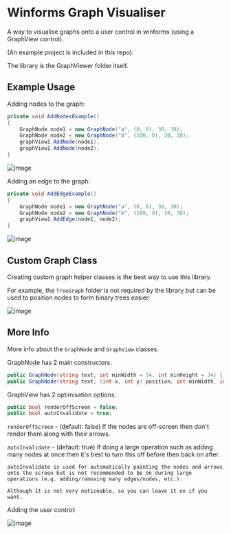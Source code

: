 # Winforms Graph Visualiser

A way to visualise graphs onto a user control in winforms (using a GraphView control).

(An example project is included in this repo).

The library is the GraphViewer folder itself.

## Example Usage

Adding nodes to the graph:
```cs
private void AddNodesExample()
{
    GraphNode node1 = new GraphNode("a", (0, 0), 30, 30);
    GraphNode node2 = new GraphNode("b", (100, 0), 30, 30);
    graphView1.AddNode(node1);
    graphView1.AddNode(node2);
}
```

![image](https://github.com/mohfez/winform-graph-visualiser/assets/150836596/22045f1f-5f46-4983-8948-3d4d7ee7bce1)


Adding an edge to the graph:
```cs
private void AddEdgeExample()
{
    GraphNode node1 = new GraphNode("a", (0, 0), 30, 30);
    GraphNode node2 = new GraphNode("b", (100, 0), 30, 30);
    graphView1.AddEdge(node1, node2);
}
```

![image](https://github.com/mohfez/winform-graph-visualiser/assets/150836596/30ac7af1-d329-4f7e-a2e9-652b4fb68671)


## Custom Graph Class

Creating custom graph helper classes is the best way to use this library.

For example, the `TreeGraph` folder is not required by the library but can be used to position nodes to form binary trees easier:

![image](https://github.com/mohfez/winform-graph-visualiser/assets/150836596/892d757c-f5f1-4843-a637-36a57cd660cb)


## More Info

More info about the `GraphNode` and `GraphView` classes.

GraphNode has 2 main constructors:
```cs
public GraphNode(string text, int minWidth = 34, int minHeight = 34) {}
public GraphNode(string text, (int x, int y) position, int minWidth, int minHeight) {}
```

GraphView has 2 optimisation options:
```cs
public bool renderOffScreen = false;
public bool autoInvalidate = true;
```
`renderOffScreen` - (default: false) If the nodes are off-screen then don't render them along with their arrows.

`autoInvalidate` - (default: true) If doing a large operation such as adding many nodes at once then it's best to turn this off before then back on after.

`autoInvalidate is used for automatically painting the nodes and arrows onto the screen but is not recommended to be on during large operations (e.g. adding/removing many edges/nodes, etc.).`

`Although it is not very noticeable, so you can leave it on if you want.`

Adding the user control:

![image](https://github.com/mohfez/winform-graph-visualiser/assets/150836596/a4b2f348-6364-4318-964c-2e5def671a33)
